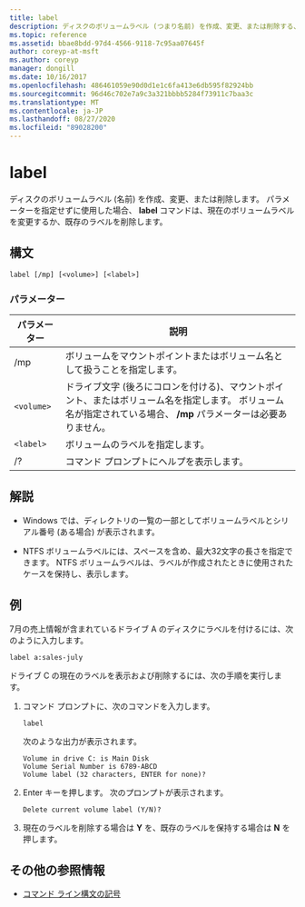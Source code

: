 ```yaml
---
title: label
description: ディスクのボリュームラベル (つまり名前) を作成、変更、または削除する、ラベルコマンドの参照記事です。
ms.topic: reference
ms.assetid: bbae8bdd-97d4-4566-9118-7c95aa07645f
author: coreyp-at-msft
ms.author: coreyp
manager: dongill
ms.date: 10/16/2017
ms.openlocfilehash: 486461059e90d0d1e1c6fa413e6db595f82924bb
ms.sourcegitcommit: 96d46c702e7a9c3a321bbbb5284f73911c7baa3c
ms.translationtype: MT
ms.contentlocale: ja-JP
ms.lasthandoff: 08/27/2020
ms.locfileid: "89028200"
---
```

# <a name="label"></a>label

ディスクのボリュームラベル (名前) を作成、変更、または削除します。 パラメーターを指定せずに使用した場合、 **label** コマンドは、現在のボリュームラベルを変更するか、既存のラベルを削除します。

## <a name="syntax"></a>構文

```
label [/mp] [<volume>] [<label>]
```

### <a name="parameters"></a>パラメーター

| パラメーター | 説明 |
| --------- | ----------- |
| /mp | ボリュームをマウントポイントまたはボリューム名として扱うことを指定します。 |
| `<volume>` | ドライブ文字 (後ろにコロンを付ける)、マウントポイント、またはボリューム名を指定します。 ボリューム名が指定されている場合、 **/mp** パラメーターは必要ありません。 |
| `<label>` | ボリュームのラベルを指定します。 |
| /? | コマンド プロンプトにヘルプを表示します。 |

## <a name="remarks"></a>解説

- Windows では、ディレクトリの一覧の一部としてボリュームラベルとシリアル番号 (ある場合) が表示されます。

- NTFS ボリュームラベルには、スペースを含め、最大32文字の長さを指定できます。 NTFS ボリュームラベルは、ラベルが作成されたときに使用されたケースを保持し、表示します。

## <a name="examples"></a>例

7月の売上情報が含まれているドライブ A のディスクにラベルを付けるには、次のように入力します。

```
label a:sales-july
```

ドライブ C の現在のラベルを表示および削除するには、次の手順を実行します。

1. コマンド プロンプトに、次のコマンドを入力します。

   ```
   label
   ```

   次のような出力が表示されます。

   ```
   Volume in drive C: is Main Disk
   Volume Serial Number is 6789-ABCD
   Volume label (32 characters, ENTER for none)?
   ```

2. Enter キーを押します。 次のプロンプトが表示されます。

   ```
   Delete current volume label (Y/N)?
   ```

3. 現在のラベルを削除する場合は **Y** を、既存のラベルを保持する場合は **N** を押します。

## <a name="additional-references"></a>その他の参照情報

- [コマンド ライン構文の記号](command-line-syntax-key.md)